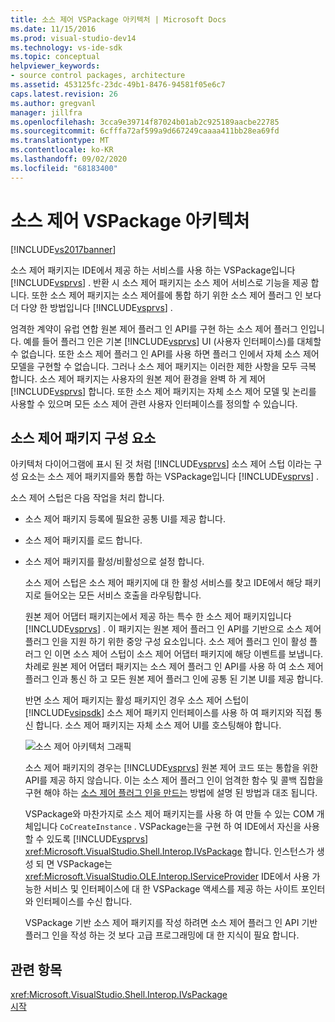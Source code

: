 ```yaml
---
title: 소스 제어 VSPackage 아키텍처 | Microsoft Docs
ms.date: 11/15/2016
ms.prod: visual-studio-dev14
ms.technology: vs-ide-sdk
ms.topic: conceptual
helpviewer_keywords:
- source control packages, architecture
ms.assetid: 453125fc-23dc-49b1-8476-94581f05e6c7
caps.latest.revision: 26
ms.author: gregvanl
manager: jillfra
ms.openlocfilehash: 3cca9e39714f87024b01ab2c925189aacbe22785
ms.sourcegitcommit: 6cfffa72af599a9d667249caaaa411bb28ea69fd
ms.translationtype: MT
ms.contentlocale: ko-KR
ms.lasthandoff: 09/02/2020
ms.locfileid: "68183400"
---
```

# <a name="source-control-vspackage-architecture"></a>소스 제어 VSPackage 아키텍처
[!INCLUDE[vs2017banner](../../includes/vs2017banner.md)]

소스 제어 패키지는 IDE에서 제공 하는 서비스를 사용 하는 VSPackage입니다 [!INCLUDE[vsprvs](../../includes/vsprvs-md.md)] . 반환 시 소스 제어 패키지는 소스 제어 서비스로 기능을 제공 합니다. 또한 소스 제어 패키지는 소스 제어를에 통합 하기 위한 소스 제어 플러그 인 보다 더 다양 한 방법입니다 [!INCLUDE[vsprvs](../../includes/vsprvs-md.md)] .  
  
 엄격한 계약이 유럽 연합 원본 제어 플러그 인 API를 구현 하는 소스 제어 플러그 인입니다. 예를 들어 플러그 인은 기본 [!INCLUDE[vsprvs](../../includes/vsprvs-md.md)] UI (사용자 인터페이스)를 대체할 수 없습니다. 또한 소스 제어 플러그 인 API를 사용 하면 플러그 인에서 자체 소스 제어 모델을 구현할 수 없습니다. 그러나 소스 제어 패키지는 이러한 제한 사항을 모두 극복 합니다. 소스 제어 패키지는 사용자의 원본 제어 환경을 완벽 하 게 제어 [!INCLUDE[vsprvs](../../includes/vsprvs-md.md)] 합니다. 또한 소스 제어 패키지는 자체 소스 제어 모델 및 논리를 사용할 수 있으며 모든 소스 제어 관련 사용자 인터페이스를 정의할 수 있습니다.  
  
## <a name="source-control-package-components"></a>소스 제어 패키지 구성 요소  
 아키텍처 다이어그램에 표시 된 것 처럼 [!INCLUDE[vsprvs](../../includes/vsprvs-md.md)] 소스 제어 스텁 이라는 구성 요소는 소스 제어 패키지를와 통합 하는 VSPackage입니다 [!INCLUDE[vsprvs](../../includes/vsprvs-md.md)] .  
  
 소스 제어 스텁은 다음 작업을 처리 합니다.  
  
- 소스 제어 패키지 등록에 필요한 공통 UI를 제공 합니다.  
  
- 소스 제어 패키지를 로드 합니다.  
  
- 소스 제어 패키지를 활성/비활성으로 설정 합니다.  
  
  소스 제어 스텁은 소스 제어 패키지에 대 한 활성 서비스를 찾고 IDE에서 해당 패키지로 들어오는 모든 서비스 호출을 라우팅합니다.  
  
  원본 제어 어댑터 패키지는에서 제공 하는 특수 한 소스 제어 패키지입니다 [!INCLUDE[vsprvs](../../includes/vsprvs-md.md)] . 이 패키지는 원본 제어 플러그 인 API를 기반으로 소스 제어 플러그 인을 지원 하기 위한 중앙 구성 요소입니다. 소스 제어 플러그 인이 활성 플러그 인 이면 소스 제어 스텁이 소스 제어 어댑터 패키지에 해당 이벤트를 보냅니다. 차례로 원본 제어 어댑터 패키지는 소스 제어 플러그 인 API를 사용 하 여 소스 제어 플러그 인과 통신 하 고 모든 원본 제어 플러그 인에 공통 된 기본 UI를 제공 합니다.  
  
  반면 소스 제어 패키지는 활성 패키지인 경우 소스 제어 스텁이 [!INCLUDE[vsipsdk](../../includes/vsipsdk-md.md)] 소스 제어 패키지 인터페이스를 사용 하 여 패키지와 직접 통신 합니다. 소스 제어 패키지는 자체 소스 제어 UI를 호스팅해야 합니다.  
  
  ![소스 제어 아키텍처 그래픽](../../extensibility/internals/media/vsipsccarch.gif "VSIPSCCArch")  
  
  소스 제어 패키지의 경우는 [!INCLUDE[vsprvs](../../includes/vsprvs-md.md)] 원본 제어 코드 또는 통합을 위한 API를 제공 하지 않습니다. 이는 소스 제어 플러그 인이 엄격한 함수 및 콜백 집합을 구현 해야 하는 [소스 제어 플러그 인을 만드는](../../extensibility/internals/creating-a-source-control-plug-in.md) 방법에 설명 된 방법과 대조 됩니다.  
  
  VSPackage와 마찬가지로 소스 제어 패키지는를 사용 하 여 만들 수 있는 COM 개체입니다 `CoCreateInstance` . VSPackage는을 구현 하 여 IDE에서 자신을 사용할 수 있도록 [!INCLUDE[vsprvs](../../includes/vsprvs-md.md)] <xref:Microsoft.VisualStudio.Shell.Interop.IVsPackage> 합니다. 인스턴스가 생성 되 면 VSPackage는 <xref:Microsoft.VisualStudio.OLE.Interop.IServiceProvider> IDE에서 사용 가능한 서비스 및 인터페이스에 대 한 VSPackage 액세스를 제공 하는 사이트 포인터와 인터페이스를 수신 합니다.  
  
  VSPackage 기반 소스 제어 패키지를 작성 하려면 소스 제어 플러그 인 API 기반 플러그 인을 작성 하는 것 보다 고급 프로그래밍에 대 한 지식이 필요 합니다.  
  
## <a name="see-also"></a>관련 항목  
 <xref:Microsoft.VisualStudio.Shell.Interop.IVsPackage>   
 [시작](../../extensibility/internals/getting-started-with-source-control-vspackages.md)
